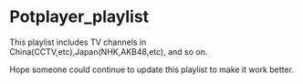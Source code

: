 # Potplayer_playlist

This playlist includes TV channels in China(CCTV,etc),Japan(NHK,AKB48,etc), and so on.

Hope someone could continue to update this playlist to make it work better.
